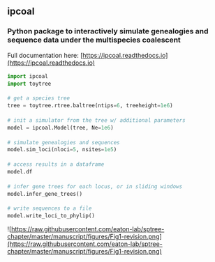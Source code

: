 ## ipcoal
### Python package to interactively simulate genealogies and sequence data under the multispecies coalescent

Full documentation here: [https://ipcoal.readthedocs.io](https://ipcoal.readthedocs.io)

```python
import ipcoal
import toytree

# get a species tree 
tree = toytree.rtree.baltree(ntips=6, treeheight=1e6)

# init a simulator from the tree w/ additional parameters
model = ipcoal.Model(tree, Ne=1e6)

# simulate genealogies and sequences
model.sim_loci(nloci=5, nsites=1e5)

# access results in a dataframe
model.df

# infer gene trees for each locus, or in sliding windows
model.infer_gene_trees()

# write sequences to a file
model.write_loci_to_phylip()
```


![https://raw.githubusercontent.com/eaton-lab/sptree-chapter/master/manuscript/figures/Fig1-revision.png](https://raw.githubusercontent.com/eaton-lab/sptree-chapter/master/manuscript/figures/Fig1-revision.png)